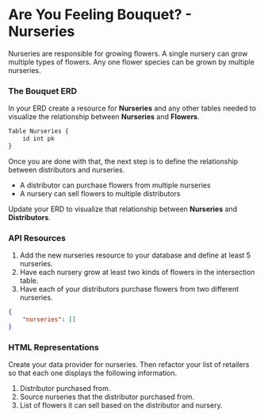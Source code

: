 # Are You Feeling Bouquet? - Nurseries

Nurseries are responsible for growing flowers. A single nursery can grow multiple types of flowers. Any one flower species can be grown by multiple nurseries.

### The Bouquet ERD

In your ERD create a resource for **Nurseries** and any other tables needed to visualize the relationship between **Nurseries** and **Flowers**.

```html
Table Nurseries {
    id int pk
}
```

Once you are done with that, the next step is to define the relationship between distributors and nurseries.

* A distributor can purchase flowers from multiple nurseries
* A nursery can sell flowers to multiple distributors

Update your ERD to visualize that relationship between **Nurseries** and **Distributors**.

### API Resources

1. Add the new nurseries resource to your database and define at least 5 nurseries.
1. Have each nursery grow at least two kinds of flowers in the intersection table.
1. Have each of your distributors purchase flowers from two different nurseries.

```json
{
    "nurseries": []
}
```

### HTML Representations

Create your data provider for nurseries. Then refactor your list of retailers so that each one displays the following information.

1. Distributor purchased from.
1. Source nurseries that the distributor purchased from.
1. List of flowers it can sell based on the distributor and nursery.